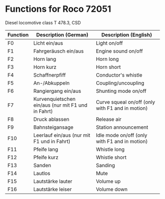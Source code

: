 # Functions for Roco 72051

Diesel locomotive class T 478.3, CSD

| **Function** | **Description (German)**                   | **Description (English)**        |
|--------------|---------------------------------------------|----------------------------------|
| F0           | Licht ein/aus                               | Light on/off                    |
| F1           | Fahrgeräusch ein/aus                        | Engine sound on/off             |
| F2           | Horn lang                                   | Horn long                       |
| F3           | Horn kurz                                   | Horn short                      |
| F4           | Schaffnerpfiff                              | Conductor's whistle             |
| F5           | An-/Abkuppeln                               | Coupling/uncoupling             |
| F6           | Rangiergang ein/aus                         | Shunting mode on/off            |
| F7           | Kurvenquietschen ein/aus (nur mit F1 und in Fahrt) | Curve squeal on/off (only with F1 and in motion) |
| F8           | Druck ablassen                              | Release air                     |
| F9           | Bahnsteigansage                             | Station announcement            |
| F10          | Leerlauf ein/aus (nur mit F1 und in Fahrt)  | Idle mode on/off (only with F1 and in motion) |
| F11          | Pfeife lang                                 | Whistle long                    |
| F12          | Pfeife kurz                                 | Whistle short                   |
| F13          | Sanden                                      | Sanding                         |
| F14          | Lautlos                                     | Mute                            |
| F15          | Lautstärke lauter                           | Volume up                       |
| F16          | Lautstärke leiser                           | Volume down                     |
